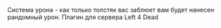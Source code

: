 Система урона - как только толстяк вас заблюет вам будет нанесен рандомный урон.
Плагин для сервера Left 4 Dead
